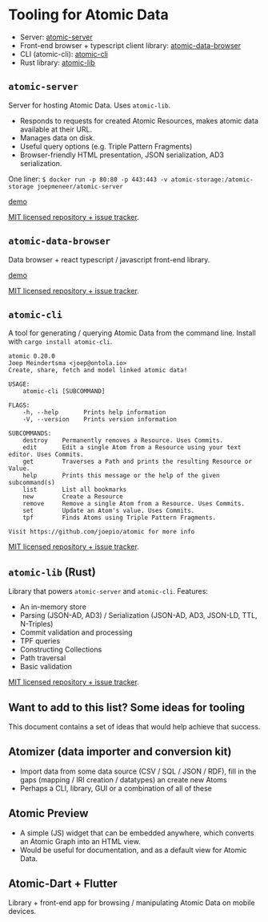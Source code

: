 # Tooling for Atomic Data

- Server: [atomic-server](https://github.com/joepio/atomic)
- Front-end browser + typescript client library: [atomic-data-browser](https://github.com/joepio/atomic-data-browser)
- CLI (atomic-cli): [atomic-cli](https://github.com/joepio/atomic)
- Rust library: [atomic-lib](https://github.com/joepio/atomic)

## `atomic-server`

Server for hosting Atomic Data. Uses `atomic-lib`.

- Responds to requests for created Atomic Resources, makes atomic data available at their URL.
- Manages data on disk.
- Useful query options (e.g. Triple Pattern Fragments)
- Browser-friendly HTML presentation, JSON serialization, AD3 serialization.

One liner: `$ docker run -p 80:80 -p 443:443 -v atomic-storage:/atomic-storage joepmeneer/atomic-server`

[demo](https://atomicdata.dev/)

[MIT licensed repository + issue tracker](https://github.com/joepio/atomic).

## `atomic-data-browser`

Data browser + react typescript / javascript front-end library.

[demo](https://joepio.github.io/atomic-data-browser/)

[MIT licensed repository + issue tracker](https://github.com/joepio/atomic-data-browser).

## `atomic-cli`

A tool for generating / querying Atomic Data from the command line. Install with `cargo install atomic-cli`.

```
atomic 0.20.0
Joep Meindertsma <joep@ontola.io>
Create, share, fetch and model linked atomic data!

USAGE:
    atomic-cli [SUBCOMMAND]

FLAGS:
    -h, --help       Prints help information
    -V, --version    Prints version information

SUBCOMMANDS:
    destroy    Permanently removes a Resource. Uses Commits.
    edit       Edit a single Atom from a Resource using your text editor. Uses Commits.
    get        Traverses a Path and prints the resulting Resource or Value.
    help       Prints this message or the help of the given subcommand(s)
    list       List all bookmarks
    new        Create a Resource
    remove     Remove a single Atom from a Resource. Uses Commits.
    set        Update an Atom's value. Uses Commits.
    tpf        Finds Atoms using Triple Pattern Fragments.

Visit https://github.com/joepio/atomic for more info
```

[MIT licensed repository + issue tracker](https://github.com/joepio/atomic).

## `atomic-lib` (Rust)

Library that powers `atomic-server` and `atomic-cli`. Features:

- An in-memory store
- Parsing (JSON-AD, AD3) / Serialization (JSON-AD, AD3, JSON-LD, TTL, N-Triples)
- Commit validation and processing
- TPF queries
- Constructing Collections
- Path traversal
- Basic validation

[MIT licensed repository + issue tracker](https://github.com/joepio/atomic).

## Want to add to this list? Some ideas for tooling

This document contains a set of ideas that would help achieve that success.

## Atomizer (data importer and conversion kit)

- Import data from some data source (CSV / SQL / JSON / RDF), fill in the gaps (mapping / IRI creation / datatypes) an create new Atoms
- Perhaps a CLI, library, GUI or a combination of all of these

## Atomic Preview

- A simple (JS) widget that can be embedded anywhere, which converts an Atomic Graph into an HTML view.
- Would be useful for documentation, and as a default view for Atomic Data.

## Atomic-Dart + Flutter

Library + front-end app for browsing / manipulating Atomic Data on mobile devices.
